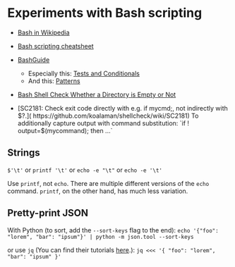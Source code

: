 Experiments with Bash scripting
===============================

- [Bash in Wikipedia](https://en.wikipedia.org/wiki/Bash_(Unix_shell))

- [Bash scripting cheatsheet](https://devhints.io/bash)

- [BashGuide](http://mywiki.wooledge.org/BashGuide)
    - Especially this: [Tests and Conditionals](
      http://mywiki.wooledge.org/BashGuide/TestsAndConditionals)
    - And this: [Patterns](
      http://mywiki.wooledge.org/BashGuide/Patterns)

- [Bash Shell Check Whether a Directory is Empty or Not](
  https://www.cyberciti.biz/faq/linux-unix-shell-check-if-directory-empty/)

- [SC2181: Check exit code directly with e.g. if mycmd;, not indirectly with $?.](
  https://github.com/koalaman/shellcheck/wiki/SC2181)  
  To additionally capture output with command substitution:  
  `if ! output=$(mycommand); then ...`

Strings
-------
`$'\t'` or `printf '\t'` or `echo -e "\t"` or `echo -e '\t'`

Use `printf`, not `echo`. There are multiple different versions of the `echo`
command. `printf`, on the other hand, has much less variation.

Pretty-print JSON
-----------------
With Python (to sort, add the `--sort-keys` flag to the end):
`echo '{"foo": "lorem", "bar": "ipsum"}' | python -m json.tool --sort-keys`

or use `jq` (You can find their tutorials [here](
http://stedolan.github.io/jq/tutorial/).):
`jq <<< '{ "foo": "lorem", "bar": "ipsum" }'`


